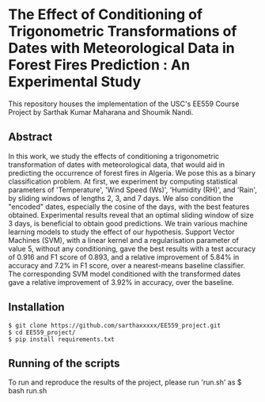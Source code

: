 # The Effect of Conditioning of Trigonometric Transformations of Dates with Meteorological Data in Forest Fires Prediction : An Experimental Study

This repository houses the implementation of the USC's EE559 Course Project by Sarthak Kumar Maharana and Shoumik Nandi.

## Abstract 
In this work, we study the effects of conditioning a trigonometric transformation of dates with meteorological data, that would aid in predicting 
the occurrence of forest fires in Algeria. We pose this as a binary classification problem. At first, we experiment by computing statistical 
parameters of 'Temperature', 'Wind Speed (Ws)', 'Humidity (RH)', and 'Rain', by sliding windows of lengths 2, 3, and 7 days. We also condition 
the "encoded" dates, especially the cosine of the days, with the best features obtained. Experimental results reveal that an optimal sliding window 
of size 3 days, is beneficial to obtain good predictions. We train various machine learning models to study the effect of our hypothesis. 
Support Vector Machines (SVM), with a linear kernel and a regularisation parameter of value 5, without any conditioning, gave the best results with 
a test accuracy of 0.916 and F1 score of 0.893, and a relative improvement of 5.84% in accuracy and 7.2% in F1 score, over a nearest-means 
baseline classifier. The corresponding SVM model conditioned with the transformed dates  gave a relative improvement of 3.92% in accuracy, 
over the baseline.

## Installation 
    $ git clone https://github.com/sarthaxxxxx/EE559_project.git
    $ cd EE559_project/
    $ pip install requirements.txt
    
## Running of the scripts
To run and reproduce the results of the project, please run 'run.sh' as 
    $ bash run.sh
    
 
